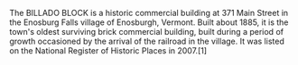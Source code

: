The BILLADO BLOCK is a historic commercial building at 371 Main Street in the Enosburg Falls village of Enosburgh, Vermont. Built about 1885, it is the town's oldest surviving brick commercial building, built during a period of growth occasioned by the arrival of the railroad in the village. It was listed on the National Register of Historic Places in 2007.[1]
